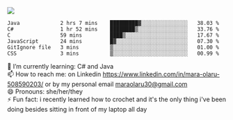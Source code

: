 

 <img align="center" src="https://github-readme-stats.vercel.app/api?username=MaraxD&theme=github_dark&show_icons=true&count_private=true"/>
 <br/>

<!--START_SECTION:waka-->

```text
Java             2 hrs 7 mins    █████████▓░░░░░░░░░░░░░░░   38.03 %
C#               1 hr 52 mins    ████████▒░░░░░░░░░░░░░░░░   33.76 %
C                59 mins         ████▒░░░░░░░░░░░░░░░░░░░░   17.67 %
JavaScript       24 mins         █▓░░░░░░░░░░░░░░░░░░░░░░░   07.30 %
GitIgnore file   3 mins          ▒░░░░░░░░░░░░░░░░░░░░░░░░   01.00 %
CSS              3 mins          ▒░░░░░░░░░░░░░░░░░░░░░░░░   00.99 %
```

<!--END_SECTION:waka-->
<!--[![willianrod's wakatime stats](https://github-readme-stats.vercel.app/api/wakatime?username=MaraxD)](https://github.com/anuraghazra/github-readme-stats)-->

🌱 I’m currently learning: C# and Java <br/>
📫 How to reach me: on Linkedin https://www.linkedin.com/in/mara-olaru-508590203/ or by my personal email maraolaru30@gmail.com <br/>
😄 Pronouns: she/her/they <br/>
⚡ Fun fact: i recently learned how to crochet and it's the only thing i've been doing besides sitting in front of my laptop all day <br/>
 
